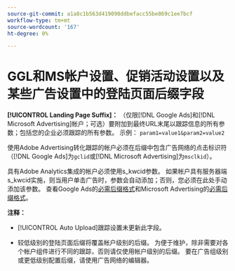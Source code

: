 ```yaml
---
source-git-commit: a1a8c1b563d419090ddbefacc55be869c1ee7bcf
workflow-type: tm+mt
source-wordcount: '167'
ht-degree: 0%

---
```

# GGL和MS帐户设置、促销活动设置以及某些广告设置中的登陆页面后缀字段

**[!UICONTROL Landing Page Suffix]：** （仅限[!DNL Google Ads]和[!DNL Microsoft Advertising]帐户；可选）要附加到最终URL末尾以跟踪信息的所有参数；包括您的企业必须跟踪的所有参数。 示例： `param1=value1&param2=value2`

使用Adobe Advertising转化跟踪的帐户必须在后缀中包含广告网络的点击标识符（[!DNL Google Ads]为`gclid`或[!DNL Microsoft Advertising]为`msclkid`）。

具有Adobe Analytics集成的帐户必须使用s_kwcid参数。 如果帐户具有服务器端s_kwcid实施，则当用户单击广告时，参数会自动添加；否则，您必须在此处手动添加该参数。 查看Google Ads的[必需后缀格式](/help/search-social-commerce/tracking/formats-click-tracking-google.md)和Microsoft Advertising的[必需后缀格式](/help/search-social-commerce/tracking/formats-click-tracking-microsoft.md)。

**注释：**

* [!UICONTROL Auto Upload]跟踪设置未更新此字段。

* 较低级别的登陆页面后缀将覆盖帐户级别的后缀。 为便于维护，除非需要对各个帐户组件进行不同的跟踪，否则请仅使用帐户级别的后缀。 要在广告组级别或更低级别配置后缀，请使用广告网络的编辑器。
